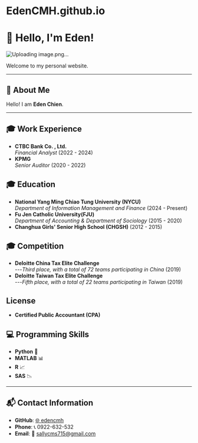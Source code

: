 # EdenCMH.github.io
# 👋 Hello, I'm Eden!
![Uploading image.png…]()

Welcome to my personal website.

---

## 📌 About Me  
Hello! I am **Eden Chien**.  

---
## 🎓 Work Experience 
- **CTBC Bank Co. , Ltd.**  
  *Financial Analyst* (2022 - 2024)  
- **KPMG**  
  *Senior Auditor* (2020 - 2022)  


## 🎓 Education  
- **National Yang Ming Chiao Tung University (NYCU)**  
  *Department of Information Management and Finance* (2024 - Present)  
- **Fu Jen Catholic University(FJU)**  
  *Department of Accounting & Department of Sociology* (2015 - 2020)  
- **Changhua Girls' Senior High School (CHGSH)** (2012 - 2015)  


## 🎓 Competition  
- **Deloitte China Tax Elite Challenge**  
---*Third place, with a total of 72 teams participating in China* (2019)
- **Deloitte Taiwan Tax Elite Challenge**  
---*Fifth place, with a total of 22 teams participating in Taiwan* (2019)

## License
- **Certified Public Accountant (CPA)**  
  

## 💻 Programming Skills  
- **Python** 🐍  
- **MATLAB** 📊  
- **R** 📈  
- **SAS** 📉  

---

## 📬 Contact Information  
- **GitHub**: [🌐 edencmh](https://github.com/edencmh)  
- **Phone**: 📞 0922-632-532  
- **Email**: 📧 [sallycms715@gmail.com](mailto:sallycms715@gmail.com)  
